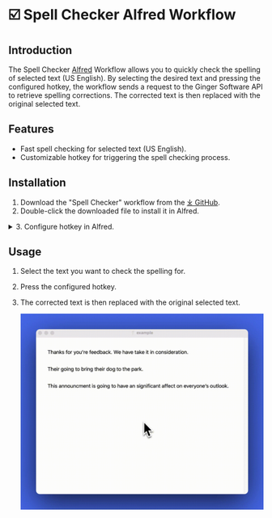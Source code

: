 # ☑️ Spell Checker Alfred Workflow

## Introduction

The Spell Checker [Alfred](https://www.alfredapp.com/) Workflow allows you to quickly check the spelling of selected text (US English). By selecting the desired text and pressing the configured hotkey, the workflow sends a request to the Ginger Software API to retrieve spelling corrections. The corrected text is then replaced with the original selected text.

## Features

- Fast spell checking for selected text (US English).
- Customizable hotkey for triggering the spell checking process.

## Installation

1. Download the "Spell Checker" workflow from the [⤓ GitHub](https://github.com/svenko99/alfred-spell-checker/releases/latest/download/Spell.Checker.alfredworkflow).
2. Double-click the downloaded file to install it in Alfred.
<details>
  <summary>3. Configure hotkey in Alfred.</summary>
  <img src="https://github.com/svenko99/alfred-spell-checker/blob/main/images/tutorial.png">
  <img src="https://github.com/svenko99/alfred-spell-checker/blob/main/images/tutorial2.png">
</details>

## Usage

1. Select the text you want to check the spelling for.
2. Press the configured hotkey.
3. The corrected text is then replaced with the original selected text.

   ![](https://github.com/svenko99/alfred-spell-checker/blob/main/images/example.gif)
